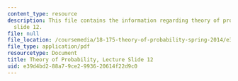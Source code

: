 ```yaml
---
content_type: resource
description: This file contains the information regarding theory of probability, lecture
  slide 12.
file: null
file_location: /coursemedia/18-175-theory-of-probability-spring-2014/e39d4bd288a79ce2993620614f22d9c0_MIT18_175S14_Lecture12.pdf
file_type: application/pdf
resourcetype: Document
title: Theory of Probability, Lecture Slide 12
uid: e39d4bd2-88a7-9ce2-9936-20614f22d9c0
---
```

